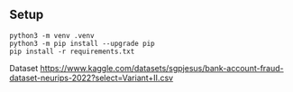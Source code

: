 ## Setup
```
python3 -m venv .venv
python3 -m pip install --upgrade pip
pip install -r requirements.txt
```

Dataset
https://www.kaggle.com/datasets/sgpjesus/bank-account-fraud-dataset-neurips-2022?select=Variant+II.csv
